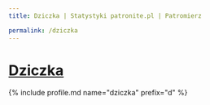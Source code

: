```yaml
---
title: Dziczka | Statystyki patronite.pl | Patromierz

permalink: /dziczka
---
```


# [Dziczka](https://patronite.pl/dziczka)

{% include profile.md name="dziczka" prefix="d" %}
